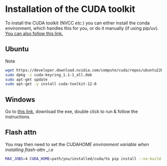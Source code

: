 # Installation of the CUDA toolkit

To install the CUDA toolkit (NVCC _etc._) you can either install the conda environment, which handles this for you, or do it manually (if using pip/uv). [You can also follow this link.](https://developer.nvidia.com/cuda-downloads)

## Ubuntu

Note

```bash
wget https://developer.download.nvidia.com/compute/cuda/repos/ubuntu2204/x86_64/cuda-keyring_1.1-1_all.deb
sudo dpkg -i cuda-keyring_1.1-1_all.deb
sudo apt-get update
sudo apt-get -y install cuda-toolkit-12-0
```

## Windows

Go to [this link](https://developer.nvidia.com/cuda-downloads?target_os=Windows&target_arch=x86_64&target_version=11&target_type=exe_network), download the exe, double click to run & follow the instructions.

## Flash attn

You may then need to set the CUDA*HOME environment variable when installing flash-attn \_i.e*

```bash
MAX_JOBS=4 CUDA_HOME=path/you/installed/cuda/to pip install --no-build-isolation flash-attn
```
